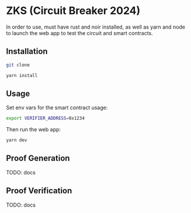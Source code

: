 # ZKS (Circuit Breaker 2024)

In order to use, must have rust and noir installed, as well as yarn and node to launch the web app to test the circuit and smart contracts.

## Installation

```bash
git clone

yarn install
```

## Usage

Set env vars for the smart contract usage:

```bash
export VERIFIER_ADDRESS=0x1234
```

Then run the web app:

```bash
yarn dev
```

## Proof Generation

TODO: docs

## Proof Verification

TODO: docs
